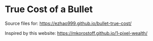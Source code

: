 # True Cost of a Bullet
Source files for:
https://ezhao999.github.io/bullet-true-cost/

Inspired by this website:
https://mkorostoff.github.io/1-pixel-wealth/
